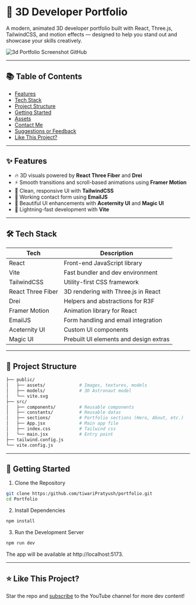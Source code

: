 # 🚀 3D Developer Portfolio

A modern, animated 3D developer portfolio built with React, Three.js, TailwindCSS, and motion effects — designed to help you stand out and showcase your skills creatively.

![3d Portfolio Screenshot GitHub](https://github.com/user-attachments/assets/9b0ed20e-074e-4f2a-81d8-20c9da751e9e)

---

## 📚 Table of Contents

- [Features](#-features)
- [Tech Stack](#-tech-stack)
- [Project Structure](#-project-structure)
- [Getting Started](#-getting-started)
- [Assets](#-assets)
- [Contact Me](#-contact-me)
- [Suggestions or Feedback](#-suggestions-or-feedback)
- [Like This Project?](#-like-this-project)

---

## ✨ Features

- 🔥 3D visuals powered by **React Three Fiber** and **Drei**
- ⚡ Smooth transitions and scroll-based animations using **Framer Motion**
- 🎨 Clean, responsive UI with **TailwindCSS**
- 💌 Working contact form using **EmailJS**
- 🧱 Beautiful UI enhancements with **Aceternity UI** and **Magic UI**
- 🚀 Lightning-fast development with **Vite**

---

## 🛠 Tech Stack

| Tech              | Description                           |
|-------------------|---------------------------------------|
| React             | Front-end JavaScript library          |
| Vite              | Fast bundler and dev environment      |
| TailwindCSS       | Utility-first CSS framework           |
| React Three Fiber | 3D rendering with Three.js in React   |
| Drei              | Helpers and abstractions for R3F      |
| Framer Motion     | Animation library for React           |
| EmailJS           | Form handling and email integration   |
| Aceternity UI     | Custom UI components                  |
| Magic UI          | Prebuilt UI elements and design extras|

---

## 📁 Project Structure

```bash
├── public/
│   ├── assets/             # Images, textures, models
│   ├── models/             # 3D Astronaut model
│   └── vite.svg
├── src/
│   ├── components/         # Reusable components
│   ├── constants/          # Reusable datas
│   ├── sections/           # Portfolio sections (Hero, About, etc.)
│   ├── App.jsx             # Main app file
│   ├── index.css           # Tailwind css
│   └── main.jsx            # Entry point
├── tailwind.config.js
└── vite.config.js
```

---

## 🚀 Getting Started
1. Clone the Repository
```bash
git clone https:/github.com/tiwariPratyush/portfolio.git
cd Portfolio
```
2. Install Dependencies
```bash
npm install
```
3. Run the Development Server
```bash
npm run dev
```
The app will be available at http://localhost:5173.



---

## ⭐ Like This Project?
Star the repo and [subscribe](https://www.youtube.com/channel/UCZhtUWTtk3bGJiMPN9T4HWA??sub_confirmation=1) to the YouTube channel for more dev content!
